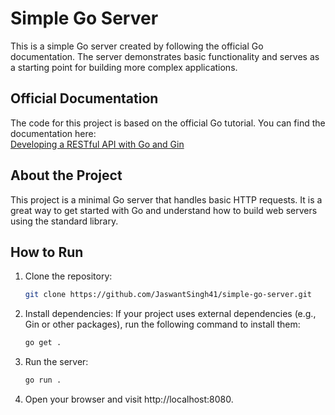 # Simple Go Server

This is a simple Go server created by following the official Go documentation. The server demonstrates basic functionality and serves as a starting point for building more complex applications.

## Official Documentation

The code for this project is based on the official Go tutorial. You can find the documentation here:  
[Developing a RESTful API with Go and Gin](https://go.dev/doc/tutorial/web-service-gin)

## About the Project

This project is a minimal Go server that handles basic HTTP requests. It is a great way to get started with Go and understand how to build web servers using the standard library.

## How to Run

1. Clone the repository:
   ```bash
   git clone https://github.com/JaswantSingh41/simple-go-server.git
2. Install dependencies:
If your project uses external dependencies (e.g., Gin or other packages), run the following command to install them:
   ```bash
   go get .

3. Run the server:
    ```bash
    go run .
4. Open your browser and visit http://localhost:8080.
